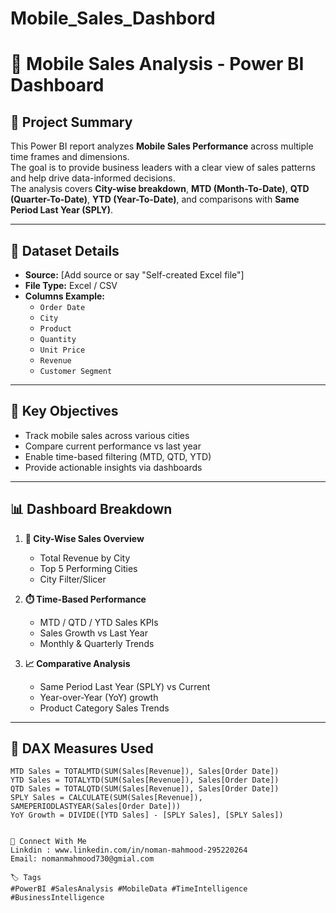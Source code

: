 # Mobile_Sales_Dashbord

# 📱 Mobile Sales Analysis - Power BI Dashboard

## 🧠 Project Summary
This Power BI report analyzes **Mobile Sales Performance** across multiple time frames and dimensions.  
The goal is to provide business leaders with a clear view of sales patterns and help drive data-informed decisions.  
The analysis covers **City-wise breakdown**, **MTD (Month-To-Date)**, **QTD (Quarter-To-Date)**, **YTD (Year-To-Date)**, and comparisons with **Same Period Last Year (SPLY)**.

---

## 📂 Dataset Details
- **Source:** [Add source or say "Self-created Excel file"]
- **File Type:** Excel / CSV
- **Columns Example:**
  - `Order Date`
  - `City`
  - `Product`
  - `Quantity`
  - `Unit Price`
  - `Revenue`
  - `Customer Segment`

---

## 📌 Key Objectives
- Track mobile sales across various cities
- Compare current performance vs last year
- Enable time-based filtering (MTD, QTD, YTD)
- Provide actionable insights via dashboards

---

## 📊 Dashboard Breakdown
1. **📍 City-Wise Sales Overview**
   - Total Revenue by City
   - Top 5 Performing Cities
   - City Filter/Slicer

2. **⏱️ Time-Based Performance**
   - MTD / QTD / YTD Sales KPIs
   - Sales Growth vs Last Year
   - Monthly & Quarterly Trends

3. **📈 Comparative Analysis**
   - Same Period Last Year (SPLY) vs Current
   - Year-over-Year (YoY) growth
   - Product Category Sales Trends

---

## 🧮 DAX Measures Used
```DAX
MTD Sales = TOTALMTD(SUM(Sales[Revenue]), Sales[Order Date])
YTD Sales = TOTALYTD(SUM(Sales[Revenue]), Sales[Order Date])
QTD Sales = TOTALQTD(SUM(Sales[Revenue]), Sales[Order Date])
SPLY Sales = CALCULATE(SUM(Sales[Revenue]), SAMEPERIODLASTYEAR(Sales[Order Date]))
YoY Growth = DIVIDE([YTD Sales] - [SPLY Sales], [SPLY Sales])


📣 Connect With Me
Linkdin : www.linkedin.com/in/noman-mahmood-295220264
Email: nomanmahmood730@gmial.com

🏷️ Tags
#PowerBI #SalesAnalysis #MobileData #TimeIntelligence #BusinessIntelligence
